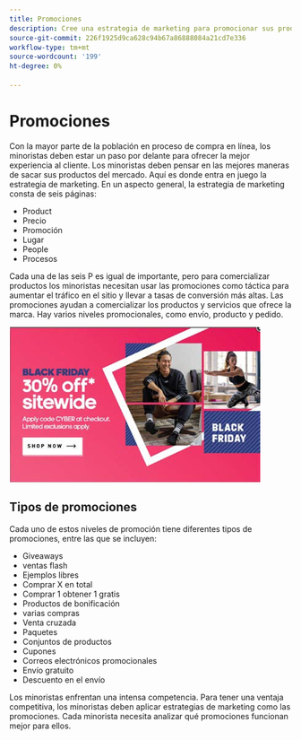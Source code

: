 ```yaml
---
title: Promociones
description: Cree una estrategia de marketing para promocionar sus productos a sus clientes.
source-git-commit: 226f1925d9ca628c94b67a86888084a21cd7e336
workflow-type: tm+mt
source-wordcount: '199'
ht-degree: 0%

---
```



# Promociones

Con la mayor parte de la población en proceso de compra en línea, los minoristas deben estar un paso por delante para ofrecer la mejor experiencia al cliente. Los minoristas deben pensar en las mejores maneras de sacar sus productos del mercado. Aquí es donde entra en juego la estrategia de marketing. En un aspecto general, la estrategia de marketing consta de seis páginas:

- Product
- Precio
- Promoción
- Lugar
- People
- Procesos

Cada una de las seis P es igual de importante, pero para comercializar productos los minoristas necesitan usar las promociones como táctica para aumentar el tráfico en el sitio y llevar a tasas de conversión más altas. Las promociones ayudan a comercializar los productos y servicios que ofrece la marca. Hay varios niveles promocionales, como envío, producto y pedido.

![ejemplo de publicidad promocional](../../assets/playbooks/promotion-example.png)

## Tipos de promociones

Cada uno de estos niveles de promoción tiene diferentes tipos de promociones, entre las que se incluyen:

- Giveaways
- ventas flash
- Ejemplos libres
- Comprar X en total
- Comprar 1 obtener 1 gratis
- Productos de bonificación
- varias compras
- Venta cruzada
- Paquetes
- Conjuntos de productos
- Cupones
- Correos electrónicos promocionales
- Envío gratuito
- Descuento en el envío

Los minoristas enfrentan una intensa competencia. Para tener una ventaja competitiva, los minoristas deben aplicar estrategias de marketing como las promociones. Cada minorista necesita analizar qué promociones funcionan mejor para ellos.
